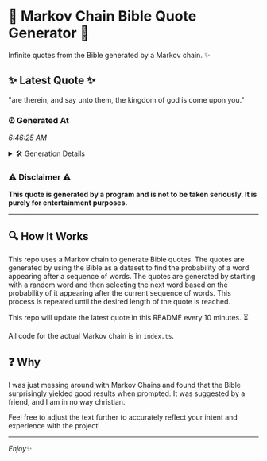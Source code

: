 # 📖 Markov Chain Bible Quote Generator 📖

Infinite quotes from the Bible generated by a Markov chain. ✨

## ✨ Latest Quote ✨
"are therein, and say unto them, the kingdom of god is come upon you."

### ⏰ Generated At
*6:46:25 AM*

<details>
    <summary>🛠️ Generation Details</summary>
    <p>
        <strong>🌱 Seed:</strong> are<br>
        <strong>🔄 Iterations:</strong> 13<br>
        <strong>📜 Context History:</strong><br>[ are ]: therein,<br>[ are, therein, ]: and<br>[ are, therein,, and ]: say<br>[ are, therein,, and, say ]: unto<br>[ are, therein,, and, say, unto ]: them,<br>[ are, therein,, and, say, unto, them, ]: the<br>[ therein,, and, say, unto, them,, the ]: kingdom<br>[ and, say, unto, them,, the, kingdom ]: of<br>[ say, unto, them,, the, kingdom, of ]: god<br>[ unto, them,, the, kingdom, of, god ]: is<br>[ them,, the, kingdom, of, god, is ]: come<br>[ the, kingdom, of, god, is, come ]: upon<br>[ kingdom, of, god, is, come, upon ]: you.<br>
    </p>
</details>

### ⚠️ Disclaimer ⚠️
**This quote is generated by a program and is not to be taken seriously. It is purely for entertainment purposes.**

---

## 🔍 How It Works

This repo uses a Markov chain to generate Bible quotes. The quotes are generated by using the Bible as a dataset to find the probability of a word appearing after a sequence of words. The quotes are generated by starting with a random word and then selecting the next word based on the probability of it appearing after the current sequence of words. This process is repeated until the desired length of the quote is reached.

This repo will update the latest quote in this README every 10 minutes. ⏳

All code for the actual Markov chain is in `index.ts`.

## ❓ Why

I was just messing around with Markov Chains and found that the Bible surprisingly yielded good results when prompted. 
It was suggested by a friend, and I am in no way christian.

Feel free to adjust the text further to accurately reflect your intent and experience with the project!

---

*Enjoy*✨
